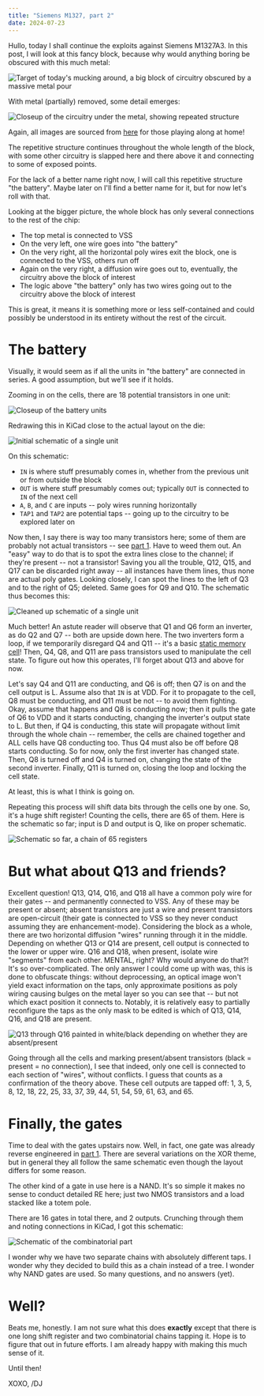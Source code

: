 ```yaml
---
title: "Siemens M1327, part 2"
date: 2024-07-23
---
```


Hullo, today I shall continue the exploits against Siemens M1327A3. In this post, I will look at this fancy block, because why would anything boring be obscured with this much metal:

![Target of today's mucking around, a big block of circuitry obscured by a massive metal pour](/blarg/assets/20240723/target.jpg)

With metal (partially) removed, some detail emerges:

![Closeup of the circuitry under the metal, showing repeated structure](/blarg/assets/20240723/target-closeup-no-metal.jpg)

Again, all images are sourced from [here](https://siliconpr0n.org/archive/doku.php?id=infosecdj:siemens:m1327a3) for those playing along at home!

The repetitive structure continues throughout the whole length of the block, with some other circuitry is slapped here and there above it and connecting to some of exposed points.

For the lack of a better name right now, I will call this repetitive structure "the battery". Maybe later on I'll find a better name for it, but for now let's roll with that.

Looking at the bigger picture, the whole block has only several connections to the rest of the chip:

* The top metal is connected to VSS
* On the very left, one wire goes into "the battery"
* On the very right, all the horizontal poly wires exit the block, one is connected to the VSS, others run off
* Again on the very right, a diffusion wire goes out to, eventually, the circuitry above the block of interest
* The logic above "the battery" only has two wires going out to the circuitry above the block of interest

This is great, it means it is something more or less self-contained and could possibly be understood in its entirety without the rest of the circuit.

# The battery

Visually, it would seem as if all the units in "the battery" are connected in series. A good assumption, but we'll see if it holds.

Zooming in on the cells, there are 18 potential transistors in one unit:

![Closeup of the battery units](/blarg/assets/20240723/battery-cells.jpg)

Redrawing this in KiCad close to the actual layout on the die:

![Initial schematic of a single unit](/blarg/assets/20240723/cell-schematic-initial.png)

On this schematic:

* `IN` is where stuff presumably comes in, whether from the previous unit or from outside the block
* `OUT` is where stuff presumably comes out; typically `OUT` is connected to `IN` of the next cell
* `A`, `B`, and `C` are inputs -- poly wires running horizontally
* `TAP1` and `TAP2` are potential taps -- going up to the circuitry to be explored later on

Now then, I say there is way too many transistors here; some of them are probably not actual transistors -- see [part 1](/blarg/2024/07/22/siemens-m1327-part-1.html). Have to weed them out. An "easy" way to do that is to spot the extra lines close to the channel; if they're present -- not a transistor! Saving you all the trouble, Q12, Q15, and Q17 can be discarded right away -- all instances have them lines, thus none are actual poly gates. Looking closely, I can spot the lines to the left of Q3 and to the right of Q5; deleted. Same goes for Q9 and Q10. The schematic thus becomes this:

![Cleaned up schematic of a single unit](/blarg/assets/20240723/cell-schematic-cleaned.png)

Much better! An astute reader will observe that Q1 and Q6 form an inverter, as do Q2 and Q7 -- both are upside down here. The two inverters form a loop, if we temporarily disregard Q4 and Q11 -- it's a basic [static memory cell](https://moodle.insa-toulouse.fr/file.php/58/content/static_ram.html)! Then, Q4, Q8, and Q11 are pass transistors used to manipulate the cell state. To figure out how this operates, I'll forget about Q13 and above for now.

Let's say Q4 and Q11 are conducting, and Q6 is off; then Q7 is on and the cell output is L. Assume also that `IN` is at VDD. For it to propagate to the cell, Q8 must be conducting, and Q11 must be not -- to avoid them fighting. Okay, assume that happens and Q8 is conducting now; then it pulls the gate of Q6 to VDD and it starts conducting, changing the inverter's output state to L. But then, if Q4 is conducting, this state will propagate without limit through the whole chain -- remember, the cells are chained together and ALL cells have Q8 conducting too. Thus Q4 must also be off before Q8 starts conducting. So for now, only the first inverter has changed state. Then, Q8 is turned off and Q4 is turned on, changing the state of the second inverter. Finally, Q11 is turned on, closing the loop and locking the cell state.

At least, this is what I think is going on.

Repeating this process will shift data bits through the cells one by one. So, it's a huge shift register! Counting the cells, there are 65 of them. Here is the schematic so far; input is D and output is Q, like on proper schematic.

![Schematic so far, a chain of 65 registers](/blarg/assets/20240723/unit-schematic-1.png)

# But what about Q13 and friends?

Excellent question! Q13, Q14, Q16, and Q18 all have a common poly wire for their gates -- and permanently connected to VSS. Any of these may be present or absent; absent transistors are just a wire and present transistors are open-circuit (their gate is connected to VSS so they never conduct assuming they are enhancement-mode). Considering the block as a whole, there are two horizontal diffusion "wires" running through it in the middle. Depending on whether Q13 or Q14 are present, cell output is connected to the lower or upper wire. Q16 and Q18, when present, isolate wire "segments" from each other. MENTAL, right? Why would anyone do that?! It's so over-complicated. The only answer I could come up with was, this is done to obfuscate things: without deprocessing, an optical image won't yield exact information on the taps, only approximate positions as poly wiring causing bulges on the metal layer so you can see that -- but not which exact position it connects to. Notably, it is relatively easy to partially reconfigure the taps as the only mask to be edited is which of Q13, Q14, Q16, and Q18 are present.

![Q13 through Q16 painted in white/black depending on whether they are absent/present](/blarg/assets/20240723/segments.jpg)

Going through all the cells and marking present/absent transistors (black = present = no connection), I see that indeed, only one cell is connected to each section of "wires", without conflicts. I guess that counts as a confirmation of the theory above. These cell outputs are tapped off: 1, 3, 5, 8, 12, 18, 22, 25, 33, 37, 39, 44, 51, 54, 59, 61, 63, and 65.

# Finally, the gates

Time to deal with the gates upstairs now. Well, in fact, one gate was already reverse engineered in [part 1](/blarg/2024/07/22/siemens-m1327-part-1.html). There are several variations on the XOR theme, but in general they all follow the same schematic even though the layout differs for some reason.

The other kind of a gate in use here is a NAND. It's so simple it makes no sense to conduct detailed RE here; just two NMOS transistors and a load stacked like a totem pole.

There are 16 gates in total there, and 2 outputs. Crunching through them and noting connections in KiCad, I got this schematic:

![Schematic of the combinatorial part](/blarg/assets/20240723/unit-schematic-2.png)

I wonder why we have two separate chains with absolutely different taps. I wonder why they decided to build this as a chain instead of a tree. I wonder why NAND gates are used. So many questions, and no answers (yet).

# Well?

Beats me, honestly. I am not sure what this does **exactly** except that there is one long shift register and two combinatorial chains tapping it. Hope is to figure that out in future efforts. I am already happy with making this much sense of it.

Until then!

XOXO,
/DJ
